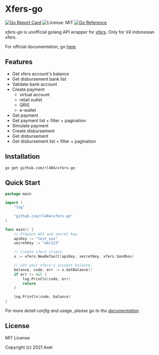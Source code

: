 # Xfers-go

[![Go Report Card](https://goreportcard.com/badge/github.com/rl404/xfers-go)](https://goreportcard.com/report/github.com/rl404/xfers-go)
![License: MIT](https://img.shields.io/github/license/rl404/xfers-go.svg)
[![Go Reference](https://pkg.go.dev/badge/github.com/rl404/xfers-go.svg)](https://pkg.go.dev/github.com/rl404/xfers-go)

_xfers-go_ is unofficial golang API wrapper for [xfers](https://www.xfers.com/id?). Only for V4 indonesian xfers.

For official documentation, go [here](https://docs.xfers.com/reference/introduction-1).

## Features

- Get xfers account's balance
- Get disbursement bank list
- Validate bank account
- Create payment
  - virtual account
  - retail outlet
  - QRIS
  - e-wallet
- Get payment
- Get payment list + filter + pagination
- Simulate payment
- Create disbursement
- Get disbursement
- Get disbursement list + filter + pagination

## Installation

```
go get github.com/rl404/xfers-go
```

## Quick Start

```go
package main

import (
	"log"

	"github.com/rl404/xfers-go"
)

func main() {
    // Prepare API and secret key.
	apiKey := "test_xxx"
	secretKey := "abc123"

    // Create xfers client.
	x := xfers.NewDefault(apiKey, secretKey, xfers.Sandbox)

    // Get your xfers's account balance.
	balance, code, err := x.GetBalance()
	if err != nil {
		log.Println(code, err)
		return
	}

	log.Println(code, balance)
}
```

*For more detail config and usage, please go to the [documentation](https://pkg.go.dev/github.com/rl404/xfers-go).*

## License

MIT License

Copyright (c) 2021 Axel
